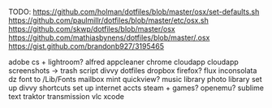 TODO:
https://github.com/holman/dotfiles/blob/master/osx/set-defaults.sh https://github.com/paulmillr/dotfiles/blob/master/etc/osx.sh https://github.com/skwp/dotfiles/blob/master/osx https://github.com/mathiasbynens/dotfiles/blob/master/.osx https://gist.github.com/brandonb927/3195465

adobe cs + lightroom?
alfred
appcleaner
chrome
cloudapp
cloudapp screenshots -> trash script
divvy
dotfiles
dropbox
firefox?
flux
inconsolata dz font to /Lib/Fonts
mailbox
mint quickview?
music library
photo library
set up divvy shortcuts
set up internet accts
steam + games?
openemu?
sublime text
traktor
transmission
vlc
xcode
